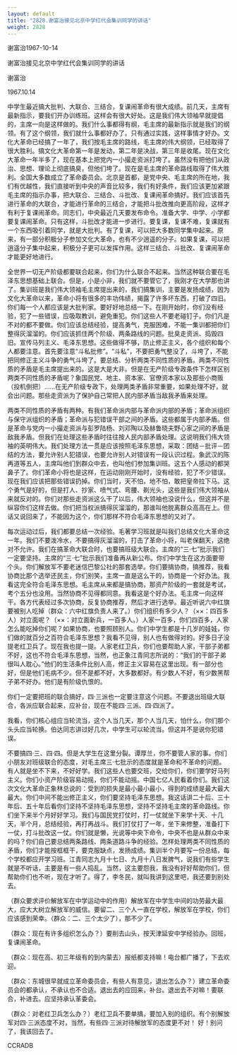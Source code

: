 ```yaml
---
layout: default
title: "2828.谢富治接见北京中学红代会集训同学的讲话"
weight: 2828
---
```


谢富治1967-10-14

谢富治接见北京中学红代会集训同学的讲话

谢富治

1967.10.14

中学生最近搞大批判、大联合、三结合，复课闹革命有很大成绩。前几天，主席有最新指示，要我们开办训练班。这样会有很大好处。这是我们伟大领袖早就提倡的，主席一向是这样做的。我们什么事都得有纲，毛主席的最新指示就是我们的纲领。有了这个纲领，我们就什么事都好办了。只有通过实践，这样事情才好办。文化大革命已经搞了一年了，我们按毛主席的路线，毛主席的伟大纲领，已经取得了很大胜利。搞文化大革命第一年是发动，第二年是决战，第三年是收尾。现在文化大革命一年半多了，现在基本上把党内一小撮走资派打垮了。虽然没有把他们从政治、思想、理论上彻底搞臭，但他们垮了。现在是毛主席的革命路线取得了伟大胜利。全国大多数成立了革命委员会。北京是首都，是党中央、毛主席的所在地，我们有优越性，我们直接听到中央的声音比较多，我们有好条件，我们应该更加紧跟毛主席的指示办事，把大联合、三结合、斗批改、复课闹革命搞好。我们应该首先进行革命的大联合，才能进行革命的三结合，才能把斗批改推向更高阶段，这样才有利于复课闹革命。同志们，中央最近几天要发布命令。准备大学、中学、小学都要复课闹革命。只有这样，斗批改才能进一步进行。要复课，复课不难，复课就有一个东西吸引着同学，就是大批判。有了复课，可以把大多数同学集中起来。原来，有一部分积极分子参加文化大革命，也有不少逍遥的分子。如果复课，可以把逍遥分子集中起来，积极分子更可以发挥作用。这样三结合、斗批改、复课闹革命才能更好地进行。

全世界一切无产阶级都要联合起来，你们为什么联合不起来。当然这种联合要在毛泽东思想基础上联合。但是，小是小非，我们就不要管它了，我刚才在大学那也讲了。集训班是我们伟大领袖毛主席提出来的，我们搞集训，主要是发扬成绩，因为文化大革命以来，革命小将有很多的丰功伟绩，揭露了许多坏东西，打破了四旧。你们每一个人都应该是大批判家。要好好地总结一下。在刚开始时，你们没有经验，犯了一些错误，应吸取教训，避免重犯。你们这些人不要老碰钉子。你们凡是不对的都不要做。你们应该总结经验，提高勇气，克服困难，不能一集训都把你们整得灰溜溜的。你们应该抓住两个阶级、两条路线的问题。批臭走资派、捣毁四旧。宣传马列主义、毛泽东思想。这些做得不够，防止修正主义，各个组织和每个人都要注意。首先要注意“斗私批修”。“斗私”，不要把勇气整没了，斗垮了，不能把同修正主义斗争的勇气斗垮了。要总结、分析两类不同性质的矛盾。两类不同性质的矛盾是毛主席提出来的。这是大是大非。但是在无产阶级专政条件下怎样区别两类不同性质的矛盾呢？象国民党、地主、资本家、官僚资本家以及那些小商贩（投机倒把）……在无产阶级专政下，处理两类矛盾非常重要，如果处理不好，就会出问题。那些走资派为了保护自己常把人民内部矛盾当敌我矛盾来处理。

两类不同性质的矛盾有两种。有我们革命派内部与革命派内部的矛盾；革命派组织与保守派组织的矛盾；革命派与犯错误干部之间的矛盾。这些都属于内部矛盾。但是革命与党内一小撮走资派与彭罗陆杨、刘邓陶以及赫鲁晓夫野心家之间的矛盾是敌我矛盾。但我们在处理这些矛盾时往往按人民内部矛盾处理。这说明我们伟大领袖的英明伟大。我们处理方法一贯是应该按照毛泽东思想，采取：团结－批评－团结的方法，要允许别人犯错误，也要允许别人对错误有一段认识过程。象武汉的陈再道等五人，主席叫他们到群众中去，也叫他们参加集训班。这五个人感动的都哭鼻子了。你们革命小将也是这样，在运动刚刚开始时，没有经验，犯了不少错误。现在我们应该把那些错误扔掉。你们当时，天不怕，地不怕，敢把皇帝拉下马。这个勇气是好的，但是打人、抄家、喷气式、弯腰、剃光头，这些是我们伟大领袖从来就反对的。你们对那些走资派这么干了以后，伟大领袖也没说什么，但这并不是纵容你们这样去做。你们把当权派搞得灰溜溜的，那谁叫他脱离群众高高在上。但话又说回来了，不能因为这个，你们那样不符合毛泽东思想的又对了。

每次运动过后，我们都要总结一次经验。毛著学习班就是叫我们总结文化大革命这一年。我们不要泼冷水，不要搞得灰溜溜的，打击了革命小将，叫老保翻天，这绝对不允许。我们在搞革命大联合时，也要搞班级大联合。主席的“三·七”批示我们一定要坚持。主席的“三·七”批示我们准备再从新公布。你们中学生在这方面要带个头。你们解放军不要老迷信巴黎公社的那套选举。你们要搞协商，搞推荐，我看协商比那个选举还民主，你们别笑，主席一直是这么干的，协商是一个好办法。我看这完全符合毛泽东思想。毛主席从来都是搞协商，那资产阶级的一套就是考试，考个五分也没用。当然协商不见得都同意。我看这是个好办法。毛主席一向这样干。各方代表经过多次协商，反复协商推荐，然后才进行选举。最近听说六中红旗要被别人吃掉（群众：六中红旗负责人来了。）你们组织有多少人？（××：四百多人）对立面呢？（××：对立面新兵，一百多人。）人家一百多，你们四百多，人家怎么能吃掉你们呢？如果协商，也要照顾别人。你们中学生都是十几岁的娃娃，你们做的就百分之百符合毛泽东思想？我看不见得，别人也有做得对的。好多日子没提老红卫兵了。现在我也提一提。人家老红卫兵，你们也要帮助人家，干部子弟都不好，这也不符合毛泽东思想，当然，也正象江青同志所说的：“我们的干部子弟很叫人耽心。”他们的生活条件比别人高，修正主义容易在这里出现。有一部分也好，但是他们毛病不少。但不是都不好，大多数都好。有少数人不好，有少数黑帮子弟不好办。他们是有阶级仇恨的。

你们一定要把班的联合搞好，四·三派也一定要注意这个问题。不要退出班级大联合，各派应联合起来，应补台，现在不能四·三派、四·四派了。

我看，你们核心组应当轮流当，这个人当几天，那个人当几天，怕什么，你们那个头头应当轮换。伯达同志讲过好几次，中学生可以轮流当。但这并不是说你犯错误。

不要搞四·三、四·四。但是大学生在这里分裂。谭厚兰，你不要管人家的事。你们小朋友对班级联合的态度，对毛主席三·七批示的态度就是革命和不革命的问题。有人就是坐不下来，不好好学。我们这些人也要交班，交给你们，你们要学好马列主义。你们小资产阶级容易动摇，你们不能动摇。中国七亿人民看着你们。我们这次文化大革命正象林总说的：受到的损失是最小最小最小，得到的成绩是最大最大最大。你们中间不能出修正主义，你们要坚持毛泽东思想。我这话讲二十后、三十年后、五十年后看你们坚持不坚持毛泽东思想，坚持不坚持毛主席的革命路线。你们坐下来半个月好好学习。我们与国民党打仗时，打一仗就坐下来学十天、十几天，半个月，总结经验，再打再战斗。我们打仗打了一年，坐下来修整，准备打下一仗，打斗批改这一仗。你们就是懒，光说等中央下命令，中央不也是从群众中来的吗？你们自己要总结两条路线、两条道路斗争的经验。怎样处理两类不同性质的矛盾，你们才能按框框干，要克服缺点，发扬成绩。集训半个月要写一份总结，每个学校都应开学习班。江青同志九月十七日、九月十八日发脾气，说我们有些学生就是不听话，主要是有一些人捣乱。当然，这主要怨我，我没有好好帮助你们，但帮助你们也不听，现在才听了。得了，李冬民，就叫我讲到这里吧，我还要到别处去。

（群众要求评价解放军在中学运动中的作用）解放军在中学生中间的功劳最大最大，应大大树立解放军的威信。要留二、三个人一直在学校，解放军在学校，你们应该感到荣幸。（群众：二、三个太少了），那不少了。

（群众：现在有许多组织怎么办？）要削去山头，按天津延安中学经验办。回班，复课闹革命。

（群众：现在高、初三年级有的到内蒙去）报纸都支持嘛！电台都广播了，下去欢迎。

（群众：东城很早就成立革命委员会，有些人有意见，退出怎么办？）建立革命委员会的都承认，不承认也不合适。退出去的应回来，补台。退出去不对嘛！要联合，补进去。应坚持承认革委会。

（群众：对老红卫兵怎么办？）老红卫兵不要单搞，要加入别的组织。有个别解放军对四·三派态度不对，当然，有些四·三派对待解放军的态度更不对！ 好！别问了，我该回去了。

CCRADB

